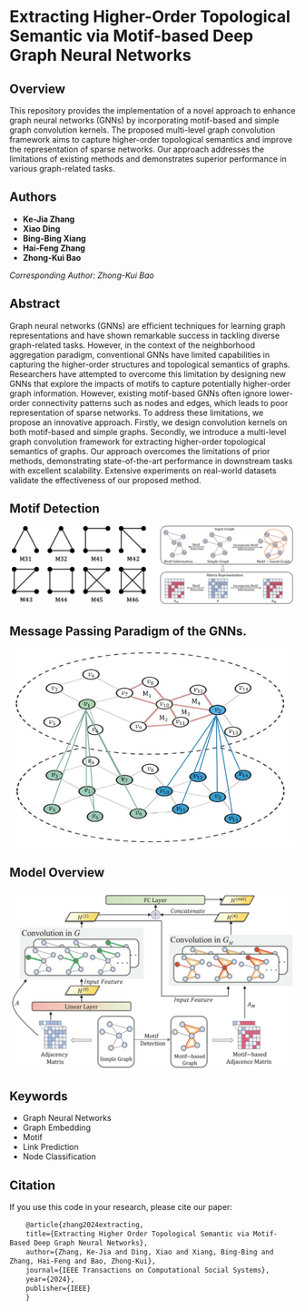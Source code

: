 # Extracting Higher-Order Topological Semantic via Motif-based Deep Graph Neural Networks

## Overview

This repository provides the implementation of a novel approach to enhance graph neural networks (GNNs) by incorporating motif-based and simple graph convolution kernels. The proposed multi-level graph convolution framework aims to capture higher-order topological semantics and improve the representation of sparse networks. Our approach addresses the limitations of existing methods and demonstrates superior performance in various graph-related tasks.

## Authors

- **Ke-Jia Zhang**
- **Xiao Ding**
- **Bing-Bing Xiang**
- **Hai-Feng Zhang**
- **Zhong-Kui Bao**

_Corresponding Author: Zhong-Kui Bao_

## Abstract

Graph neural networks (GNNs) are efficient techniques for learning graph representations and have shown remarkable success in tackling diverse graph-related tasks. However, in the context of the neighborhood aggregation paradigm, conventional GNNs have limited capabilities in capturing the higher-order structures and topological semantics of graphs. Researchers have attempted to overcome this limitation by designing new GNNs that explore the impacts of motifs to capture potentially higher-order graph information. However, existing motif-based GNNs often ignore lower-order connectivity patterns such as nodes and edges, which leads to poor representation of sparse networks. To address these limitations, we propose an innovative approach. Firstly, we design convolution kernels on both motif-based and simple graphs. Secondly, we introduce a multi-level graph convolution framework for extracting higher-order topological semantics of graphs. Our approach overcomes the limitations of prior methods, demonstrating state-of-the-art performance in downstream tasks with excellent scalability. Extensive experiments on real-world datasets validate the effectiveness of our proposed method.

## Motif Detection

![alt text](image-1.png)

## Message Passing Paradigm of the GNNs.

![alt text](image-2.png)

## Model Overview

![alt kejia](image.png)

## Keywords

- Graph Neural Networks
- Graph Embedding
- Motif
- Link Prediction
- Node Classification

## Citation

If you use this code in your research, please cite our paper:

```
    @article{zhang2024extracting,
    title={Extracting Higher Order Topological Semantic via Motif-Based Deep Graph Neural Networks},
    author={Zhang, Ke-Jia and Ding, Xiao and Xiang, Bing-Bing and Zhang, Hai-Feng and Bao, Zhong-Kui},
    journal={IEEE Transactions on Computational Social Systems},
    year={2024},
    publisher={IEEE}
    }
```
